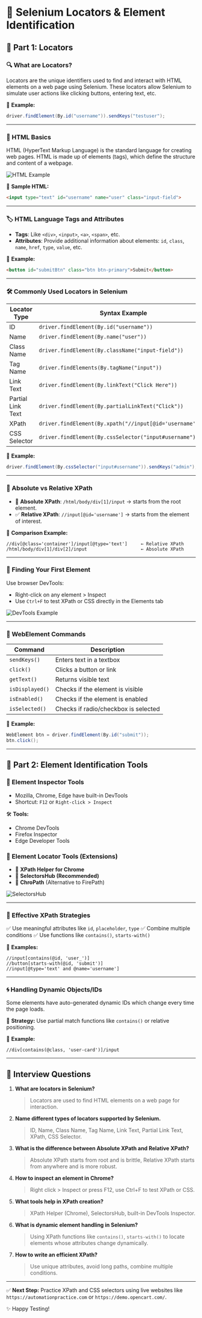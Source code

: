 # 🧭 Selenium Locators & Element Identification

## 🧩 Part 1: Locators

### 🔍 What are Locators?

Locators are the unique identifiers used to find and interact with HTML elements on a web page using Selenium. These locators allow Selenium to simulate user actions like clicking buttons, entering text, etc.

📌 **Example:**

```java
driver.findElement(By.id("username")).sendKeys("testuser");
```

---

### 🧱 HTML Basics

HTML (HyperText Markup Language) is the standard language for creating web pages. HTML is made up of elements (tags), which define the structure and content of a webpage.

![HTML Example](https://upload.wikimedia.org/wikipedia/commons/6/61/HTML.png)

📘 **Sample HTML:**

```html
<input type="text" id="username" name="user" class="input-field">
```

---

### 🏷️ HTML Language Tags and Attributes

* **Tags**: Like `<div>`, `<input>`, `<a>`, `<span>`, etc.
* **Attributes**: Provide additional information about elements: `id`, `class`, `name`, `href`, `type`, `value`, etc.

📌 **Example:**

```html
<button id="submitBtn" class="btn btn-primary">Submit</button>
```

---

### 🛠️ Commonly Used Locators in Selenium

| Locator Type      | Syntax Example                                            |
| ----------------- | --------------------------------------------------------- |
| ID                | `driver.findElement(By.id("username"))`                   |
| Name              | `driver.findElement(By.name("user"))`                     |
| Class Name        | `driver.findElement(By.className("input-field"))`         |
| Tag Name          | `driver.findElements(By.tagName("input"))`                |
| Link Text         | `driver.findElement(By.linkText("Click Here"))`           |
| Partial Link Text | `driver.findElement(By.partialLinkText("Click"))`         |
| XPath             | `driver.findElement(By.xpath("//input[@id='username']"))` |
| CSS Selector      | `driver.findElement(By.cssSelector("input#username"))`    |

📝 **Example:**

```java
driver.findElement(By.cssSelector("input#username")).sendKeys("admin");
```

---

### 🧭 Absolute vs Relative XPath

* 📌 **Absolute XPath**: `/html/body/div[1]/input` → starts from the root element.
* ✅ **Relative XPath**: `//input[@id='username']` → starts from the element of interest.

🧪 **Comparison Example:**

```xpath
//div[@class='container']/input[@type='text']     ← Relative XPath
/html/body/div[1]/div[2]/input                    ← Absolute XPath
```

---

### 🎯 Finding Your First Element

Use browser DevTools:

* Right-click on any element > Inspect
* Use `Ctrl+F` to test XPath or CSS directly in the Elements tab

![DevTools Example](https://miro.medium.com/v2/resize\:fit:1400/1*qcpErVxmn4pC8FiB9Wg2Eg.png)

---

### 🧰 WebElement Commands

| Command         | Description                          |
| --------------- | ------------------------------------ |
| `sendKeys()`    | Enters text in a textbox             |
| `click()`       | Clicks a button or link              |
| `getText()`     | Returns visible text                 |
| `isDisplayed()` | Checks if the element is visible     |
| `isEnabled()`   | Checks if the element is enabled     |
| `isSelected()`  | Checks if radio/checkbox is selected |

📘 **Example:**

```java
WebElement btn = driver.findElement(By.id("submit"));
btn.click();
```

---

## 🧪 Part 2: Element Identification Tools

### 🔎 Element Inspector Tools

* Mozilla, Chrome, Edge have built-in DevTools
* Shortcut: `F12` or `Right-click > Inspect`

🛠️ **Tools:**

* Chrome DevTools
* Firefox Inspector
* Edge Developer Tools

### 🧱 Element Locator Tools (Extensions)

* 🔧 **XPath Helper for Chrome**
* 🧰 **SelectorsHub (Recommended)**
* 🧲 **ChroPath** (Alternative to FirePath)

![SelectorsHub](https://selectorshub.com/wp-content/uploads/2021/08/selector.png)

---

### 🧠 Effective XPath Strategies

✅ Use meaningful attributes like `id`, `placeholder`, `type`
✅ Combine multiple conditions
✅ Use functions like `contains()`, `starts-with()`

📘 **Examples:**

```xpath
//input[contains(@id, 'user_')]
//button[starts-with(@id, 'submit')]
//input[@type='text' and @name='username']
```

---

### 🌀 Handling Dynamic Objects/IDs

Some elements have auto-generated dynamic IDs which change every time the page loads.

🧩 **Strategy:** Use partial match functions like `contains()` or relative positioning.

📘 **Example:**

```xpath
//div[contains(@class, 'user-card')]/input
```

---

## 🧠 Interview Questions

1. **What are locators in Selenium?**

   > Locators are used to find HTML elements on a web page for interaction.

2. **Name different types of locators supported by Selenium.**

   > ID, Name, Class Name, Tag Name, Link Text, Partial Link Text, XPath, CSS Selector.

3. **What is the difference between Absolute XPath and Relative XPath?**

   > Absolute XPath starts from root and is brittle, Relative XPath starts from anywhere and is more robust.

4. **How to inspect an element in Chrome?**

   > Right click > Inspect or press F12, use Ctrl+F to test XPath or CSS.

5. **What tools help in XPath creation?**

   > XPath Helper (Chrome), SelectorsHub, built-in DevTools Inspector.

6. **What is dynamic element handling in Selenium?**

   > Using XPath functions like `contains()`, `starts-with()` to locate elements whose attributes change dynamically.

7. **How to write an efficient XPath?**

   > Use unique attributes, avoid long paths, combine multiple conditions.

---

✅ **Next Step:** Practice XPath and CSS selectors using live websites like `https://automationpractice.com` or `https://demo.opencart.com/`.

✨ Happy Testing!
